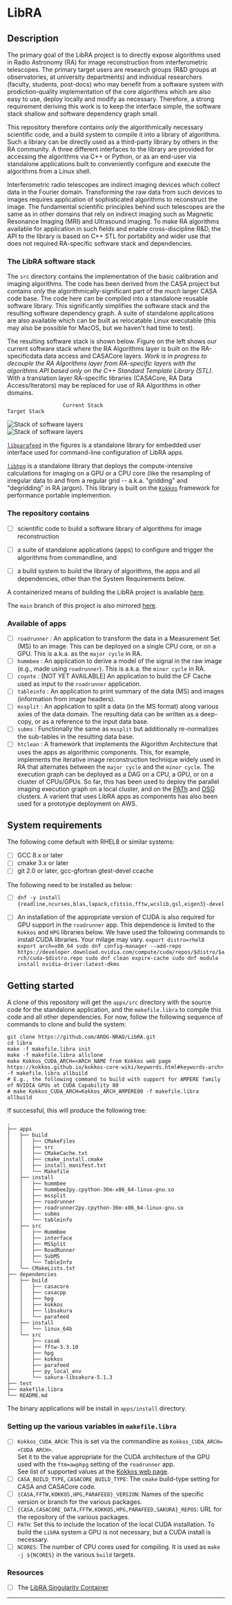 # LibRA

## Description

The primary goal of the LibRA project is to directly expose algorithms
used in Radio Astronomy (RA) for image reconstruction from
interferometric telescopes.  The primary target users are research
groups (R&D groups at observatories, at university departments) and
individual researchers (faculty, students, post-docs) who may benefit
from a software system with prodiction-quality implementation of the
core algorithms which are also easy to use, deploy locally and modify
as necessary.  Therefore, a strong requirement deriving this work is
to keep the interface simple, the software stack shallow and software
dependency graph small.

This repository therefore contains _only_ the algorithmically
necessary scientific code, and a build system to compile it into a
library of algorithms.  Such a library can be directly used as a
third-party library by others in the RA community.  A three different 
interfaces to the library are provided for accessing the algorithms via
C++ or Python, or as an end-user via standalone applications built to
conveniently configure and execute the algorithms from a Linux shell.

Interferometric radio telescopes are indirect imaging devices which
collect data in the Fourier domain. Transforming the raw data from
such devices to images requires application of sophisticated
algorithms to reconstruct the image.  The fundamental scientific
principles behind such telescopes are the same as in other domains
that rely on indirect imaging such as Magnetic Resonance Imaging (MRI)
and Ultrasound imaging.  To make RA algorithms available for
application in such fields and enable cross-discipline R&D, the API to
the library is based on C++ STL for portability and wider use that
does not required RA-specific software stack and dependencies.

### The LibRA software stack

The `src` directory contains the implementation of the basic
calibration and imaging algorithms.  The code has been derived from
the CASA project but contains _only_ the algorithmically-significant
part of the _much_ larger CASA code base.  The code here can be
compiled into a standalone reusable software library.  This
significantly simplifies the software stack and the resulting software
dependency graph. A suite of standalone applications are also
available which can be built as relocatable Linux executable (this may
also be possible for MacOS, but we haven't had time to test).

The resulting software stack is shown below.  Figure on the left shows
our current software stack where the RA Algorithms layer is built on
the RA-specificdata data access and CASACore layers.  _Work is in
progress to decouple the RA Algorithms layer from RA-specific layers
with the algorithms API based _only_ on the C++ Standard Template
Library (STL)_.  With a translation layer RA-specific libraries
(CASACore, RA Data Access/Iterators) may be replaced for use of RA
Algorithms in other domains.

                      Current Stack                                                        Target Stack

![Stack of software layers](doc/figures/RRStack-Libra.png "LibRA software stack")  &nbsp; &nbsp;&nbsp; &nbsp; &nbsp;&nbsp;  &nbsp; &nbsp;&nbsp;&nbsp;&nbsp;&nbsp;&nbsp;&nbsp;&nbsp; &nbsp; &nbsp;&nbsp;&nbsp;&nbsp;&nbsp;&nbsp;&nbsp;&nbsp;
&nbsp;&nbsp;&nbsp;&nbsp;&nbsp;&nbsp; 
![Stack of software layers](doc/figures/RRStack-Intended-2.png "Target LibRA software stack")


[`libparafeed`](https://github.com/sanbee/parafeed.git) in the figures is a standalone library for embedded user interface used for command-line configuration of LibRA apps.  

[`libhpg`](https://gitlab.nrao.edu/mpokorny/hpg.git) is a standalone library that deploys the compute-intensive calculations for imaging on a GPU or a CPU core (like the resampling of irregular data to and from a regular grid -- a.k.a. "gridding" and "degridding" in RA jargon).  This library is built on the [`Kokkos`](https://github.com/kokkos/kokkos.git) framework for performance portable implemention.

### The repository contains

- [ ] scientific code to build a software library of algorithms for image reconstruction
- [ ] a suite of standalone applications (apps) to configure and trigger the algorithms from commandline, and
- [ ] a build system to build the library of algorithms, the apps and all dependencies, other than the System Requirements below.


A containerized means of building the LibRA project is available
[here](https://gitlab.nrao.edu/ardg/libra-containers).

The `main` branch of this project is also mirrored [here](https://github.com/ARDG-NRAO/LibRA).

### Available of apps
- [ ] `roadrunner` : An application to transform the data in a Measurement Set (MS) to an image.  This can be deployed on a single CPU core, or on a GPU.  This is a.k.a. as the `major cycle` in RA.
- [ ] `hummbee` : An application to derive a model of the signal in the raw image (e.g., made using `roadrunner`).  This is a.k.a. the `minor cycle` in RA.
- [ ] `coyote` : [NOT YET AVAILABLE] An application to build the CF Cache used as input to the `roadrunner` application.
- [ ] `tableinfo` : An application to print summary of the data (MS) and images (information from image headers).
- [ ] `mssplit` : An application to split a data (in the MS format) along various axies of the data domain.  The resulting data can be written as a deep-copy, or as a reference to the input data base.
- [ ] `subms` : Functionally the same as `mssplit` but additionally re-normalizes the sub-tables in the resulting data base.
- [ ] `htclean` : A framework that implements the Algorithm Architecture that uses the apps as algorithmic components.  This, for example, implements the iterative image reconstruction technique widely used in RA that alternates between the `major cycle` and the `minor cycle`.  The execution graph can be deployed as a DAG on a CPU, a GPU, or on a cluster of CPUs/GPUs.  So far, this has been used to deploy the parallel imaging execution graph on a local cluster, and on the [PATh](https://path-cc.io/about/) and [OSG](https://osg-htc.org/) clusters.  A varient that uses LibRA apps as components has also been used for a prototype deployment on AWS.

## System requirements
The following come default with RHEL8 or similar systems:

- [ ] GCC 8.x or later
- [ ] cmake 3.x or later
- [ ] git 2.0 or later, gcc-gfortran gtest-devel ccache

The following need to be installed as below:

- [ ] ```dnf -y install {readline,ncurses,blas,lapack,cfitsio,fftw,wcslib,gsl,eigen3}-devel ```

- [ ] An installation of the appropriate version of CUDA  is also required for GPU support in the ```roadrunner``` app.  This dependence is limited to the ```Kokkos``` and ```HPG``` libraries below.
      We have used the following commands to install CUDA libraries. Your milage may vary.
      ```
      export distro=rhel8
      export arch=x86_64
      sudo dnf config-manager --add-repo https://developer.download.nvidia.com/compute/cuda/repos/$distro/$arch/cuda-$distro.repo
      sudo dnf clean expire-cache
      sudo dnf module install nvidia-driver:latest-dkms
      ```

## Getting started

A clone of this repository will get the ```apps/src``` directory with the source code for the standalone application, and the ```makefile.libra``` to compile this code and all other dependencies.  For now, follow the following sequence of commands to clone and build the system:

```
git clone https://github.com/ARDG-NRAO/LibRA.git
cd libra
make -f makefile.libra init
make -f makefile.libra allclone
make Kokkos_CUDA_ARCH=<ARCH_NAME from Kokkos web page https://kokkos.github.io/kokkos-core-wiki/keywords.html#keywords-arch> -f makefile.libra allbuild
# E.g., the following command to build with support for AMPERE family of NVIDIA GPUs at CUDA Capability 80
# make Kokkos_CUDA_ARCH=Kokkos_ARCH_AMPERE80 -f makefile.libra allbuild
```
If successful, this will produce the following tree:
```
.
├── apps
│   ├── build
│   │   ├── CMakeFiles
│   │   ├── src
│   │   ├── CMakeCache.txt
│   │   ├── cmake_install.cmake
│   │   ├── install_manifest.txt
│   │   └── Makefile
│   ├── install
│   │   ├── hummbee
│   │   ├── hummbee2py.cpython-36m-x86_64-linux-gnu.so
│   │   ├── mssplit
│   │   ├── roadrunner
│   │   ├── roadrunner2py.cpython-36m-x86_64-linux-gnu.so
│   │   ├── subms
│   │   └── tableinfo
│   ├── src
│   │   ├── Hummbee
│   │   ├── interface
│   │   ├── MSSplit
│   │   ├── RoadRunner
│   │   ├── SubMS
│   │   └── TableInfo
│   └── CMakeLists.txt
├── dependencies
│   ├── build
│   │   ├── casacore
│   │   ├── casacpp
│   │   ├── hpg
│   │   ├── kokkos
│   │   ├── libsakura
│   │   └── parafeed
│   ├── install
│   │   └── linux_64b
│   └── src
│       ├── casa6
│       ├── fftw-3.3.10
│       ├── hpg
│       ├── kokkos
│       ├── parafeed
│       ├── py_local_env
│       └── sakura-libsakura-5.1.3
├── test
├── makefile.libra
└── README.md
```

The binary applications will be install in ```apps/install``` directory.

### Setting up the various variables in `makefile.libra`

- [ ] `Kokkos_CUDA_ARCH`: This is set via the commandline as `Kokkos_CUDA_ARCH=<CUDA ARCH>`.  
                          Set it to the value appropriate for the CUDA architecture of the GPU used with the `ftm=awphpg` setting of the `roadrunner` app.  
                          See list of supported values at the [Kokkos web page](https://kokkos.github.io/kokkos-core-wiki/keywords.html#keywords-arch).
- [ ] `CASA_BUILD_TYPE`, `CASACORE_BUILD_TYPE`: The `cmake` build-type setting for CASA and CASACore code.
- [ ] `{CASA,FFTW,KOKKOS,HPG,PARAFEED}_VERSION`: Names of the specific version or branch for the various packages.
- [ ] `{CASA,CASACORE_DATA,FFTW,KOKKOS,HPG,PARAFEED,SAKURA}_REPOS`: URL for the repository of the various packages.
- [ ] `PATH`: Set this to include the location of the local CUDA installation.  To build the `LibRA` system a GPU is not necessary, but a CUDA install is necessary.
- [ ] `NCORES`: The number of CPU cores used for compiling.  It is used as `make -j ${NCORES}` in the various `build` targets.

### Resources
- [ ] The [LibRA Singularity Container](https://gitlab.nrao.edu/ardg/libra-containers)
***
